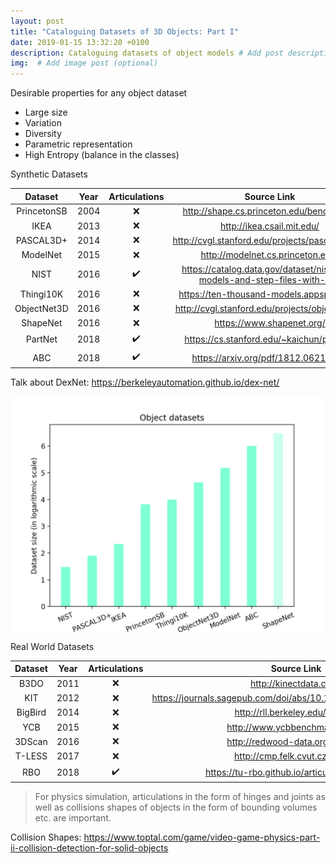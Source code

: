 ```yaml
---
layout: post
title: "Cataloguing Datasets of 3D Objects: Part I"
date: 2019-01-15 13:32:20 +0100
description: Cataloguing datasets of object models # Add post description (optional)
img:  # Add image post (optional)
---
```


Desirable properties for any object dataset

-  Large size
-  Variation 
-  Diversity 
-  Parametric representation 
-  High Entropy (balance in the classes) 

Synthetic Datasets

|   Dataset   | Year |    Articulations   |                                Source Link                               |
|:-----------:|:----:|:------------------:|:------------------------------------------------------------------------:|
| PrincetonSB | 2004 |         :x:        |                 http://shape.cs.princeton.edu/benchmark/                 |
|     IKEA    | 2013 |         :x:        |                        http://ikea.csail.mit.edu/                        |
|  PASCAL3D+  | 2014 |         :x:        |              http://cvgl.stanford.edu/projects/pascal3d.html             |
|   ModelNet  | 2015 |         :x:        |                     http://modelnet.cs.princeton.edu/                    |
|     NIST    | 2016 | :heavy_check_mark: | https://catalog.data.gov/dataset/nist-cad-models-and-step-files-with-pmi |
|  Thingi10K  | 2016 |         :x:        |                 https://ten-thousand-models.appspot.com/                 |
| ObjectNet3D | 2016 |         :x:        |              http://cvgl.stanford.edu/projects/objectnet3d/              |
|   ShapeNet  | 2016 |         :x:        |                         https://www.shapenet.org/                        |
| PartNet     | 2018 | :heavy_check_mark: |                 https://cs.stanford.edu/~kaichun/partnet/                |
|     ABC     | 2018 | :heavy_check_mark: |                   https://arxiv.org/pdf/1812.06216.pdf                   |

Talk about DexNet: https://berkeleyautomation.github.io/dex-net/

<img src="/assets/img/2019-01-15/object_datasets.jpg" width="640" align="middle">

<!--![Graph](/assets/img/2019-01-15/object_datasets.jpg)-->

Real World Datasets

| Dataset | Year |    Articulations   |                          Source Link                          |
|:-------:|:----:|:------------------:|:-------------------------------------------------------------:|
|   B3DO  | 2011 |         :x:        |                     http://kinectdata.com/                    |
|   KIT   | 2012 |         :x:        | https://journals.sagepub.com/doi/abs/10.1177/0278364912445831 |
| BigBird | 2014 |         :x:        |                http://rll.berkeley.edu/bigbird/               |
|   YCB   | 2015 |         :x:        |                 http://www.ycbbenchmarks.com/                 |
|  3DScan | 2016 |         :x:        |                http://redwood-data.org/3dscan/                |
|  T-LESS | 2017 |         :x:        |                http://cmp.felk.cvut.cz/t-less/                |
|   RBO   | 2018 | :heavy_check_mark: |         https://tu-rbo.github.io/articulated-objects/         |





> For physics simulation, articulations in the form of hinges and joints as well as collisions shapes of objects in the form of bounding volumes etc. are important.

Collision Shapes: https://www.toptal.com/game/video-game-physics-part-ii-collision-detection-for-solid-objects
